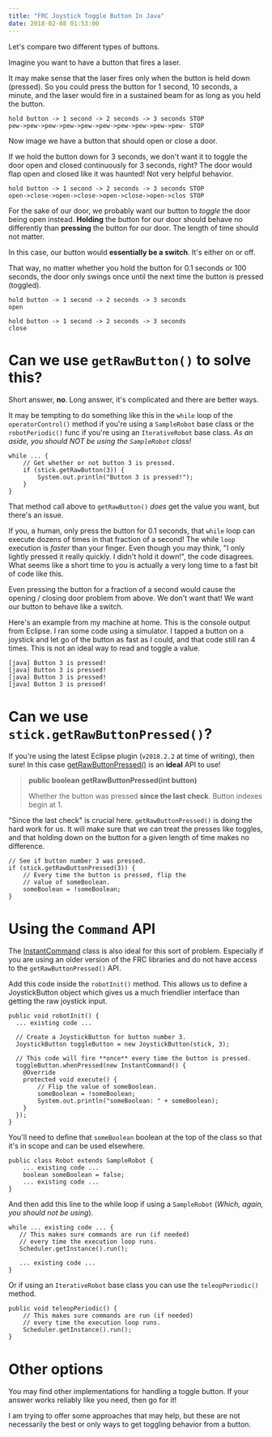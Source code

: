 ```yaml
---
title: "FRC Joystick Toggle Button In Java"
date: 2018-02-08 01:53:00
---
```


Let's compare two different types of buttons.

Imagine you want to have a button that fires a laser.

It may make sense that the laser fires only when the button is held down (pressed). So you could press the button for 1 second, 10 seconds, a minute, and the laser would fire in a sustained beam for as long as you held the button.

```
hold button -> 1 second -> 2 seconds -> 3 seconds STOP
pew->pew->pew->pew->pew->pew->pew->pew->pew->pew- STOP
```

Now image we have a button that should open or close a door.

If we hold the button down for 3 seconds, we don't want it to toggle the door open and closed continuously for 3 seconds, right? The door would flap open and closed like it was haunted! Not very helpful behavior.

```
hold button -> 1 second -> 2 seconds -> 3 seconds STOP
open->close->open->close->open->close->open->clos STOP
```

For the sake of our door, we probably want our button to _toggle_ the door being open instead. **Holding** the button for our door should behave no differently than **pressing** the button for our door. The length of time should not matter.

In this case, our button would **essentially be a switch**. It's either on or off.

That way, no matter whether you hold the button for 0.1 seconds or 100 seconds, the door only swings once until the next time the button is pressed (toggled).

```
hold button -> 1 second -> 2 seconds -> 3 seconds
open

hold button -> 1 second -> 2 seconds -> 3 seconds
close
```

# Can we use `getRawButton()` to solve this?

Short answer, **no**. Long answer, it's complicated and there are better ways.

It may be tempting to do something like this in the `while` loop of the `operatorControl()` method if you're using a `SampleRobot` base class or the `robotPeriodic()` func if you're using an `IterativeRobot` base class. _As an aside, you should NOT be using the `SampleRobot` class!_

```
while ... {
    // Get whether or not button 3 is pressed.
    if (stick.getRawButton(3)) {
        System.out.println("Button 3 is pressed!");
    }
}
```

That method call above to `getRawButton()` _does_ get the value you want, but there's an issue.

If you, a human, only press the button for 0.1 seconds, that `while` loop can execute dozens of times in that fraction of a second! The while `loop` execution is _faster_ than your finger. Even though you may think, "I only lightly pressed it really quickly. I didn't hold it down!", the code disagrees. What seems like a short time to you is actually a very long time to a fast bit of code like this.

Even pressing the button for a fraction of a second would cause the opening / closing door problem from above. We don't want that! We want our button to behave like a switch.

Here's an example from my machine at home. This is the console output from Eclipse. I ran some code using a simulator. I tapped a button on a joystick and let go of the button as fast as I could, and that code still ran 4 times. This is not an ideal way to read and toggle a value.

```
[java] Button 3 is pressed!
[java] Button 3 is pressed!
[java] Button 3 is pressed!
[java] Button 3 is pressed!
```

# Can we use `stick.getRawButtonPressed()`?

If you're using the latest Eclipse plugin (`v2018.2.2` at time of writing), then sure! In this case [getRawButtonPressed()](http://first.wpi.edu/FRC/roborio/release/docs/java/edu/wpi/first/wpilibj/GenericHID.html#getRawButtonPressed-int-) is an **ideal** API to use!

> **public boolean getRawButtonPressed(int button)**
>
> Whether the button was pressed **since the last check**. Button indexes begin at 1.

"Since the last check" is crucial here. `getRawButtonPressed()` is doing the hard work for us. It will make sure that we can treat the presses like toggles, and that holding down on the button for a given length of time makes no difference.

```
// See if button number 3 was pressed.
if (stick.getRawButtonPressed(3)) {
    // Every time the button is pressed, flip the
    // value of someBoolean.
    someBoolean = !someBoolean;
}
```

# Using the `Command` API

The [InstantCommand](http://first.wpi.edu/FRC/roborio/release/docs/java/edu/wpi/first/wpilibj/command/InstantCommand.html) class is also ideal for this sort of problem. Especially if you are using an older version of the FRC libraries and do not have access to the `getRawButtonPressed()` API.

Add this code inside the `robotInit()` method. This allows us to define a JoystickButton object which gives us a much friendlier interface than getting the raw joystick input.

```
public void robotInit() {
  ... existing code ...

  // Create a JoystickButton for button number 3.
  JoystickButton toggleButton = new JoystickButton(stick, 3);

  // This code will fire **once** every time the button is pressed.
  toggleButton.whenPressed(new InstantCommand() {
    @Override
    protected void execute() {
        // Flip the value of someBoolean.
        someBoolean = !someBoolean;
        System.out.println("someBoolean: " + someBoolean);
    }
  });
}
```

You'll need to define that `someBoolean` boolean at the top of the class so that it's in scope and can be used elsewhere.

```
public class Robot extends SampleRobot {
    ... existing code ...
    boolean someBoolean = false;
    ... existing code ...
}
```

And then add this line to the while loop if using a `SampleRobot` (_Which, again, you should not be using_).

```
while ... existing code ... {
   // This makes sure commands are run (if needed)
   // every time the execution loop runs.
   Scheduler.getInstance().run();

   ... existing code ...
}
```

Or if using an `IterativeRobot` base class you can use the `teleopPeriodic()` method.

```
public void teleopPeriodic() {
    // This makes sure commands are run (if needed)
    // every time the execution loop runs.
    Scheduler.getInstance().run();
}
```

# Other options

You may find other implementations for handling a toggle button. If your answer works reliably like you need, then go for it!

I am trying to offer some approaches that may help, but these are not necessarily the best or only ways to get toggling behavior from a button.
